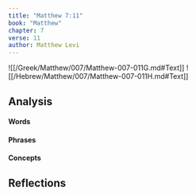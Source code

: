 ```yaml
---
title: "Matthew 7:11"
book: "Matthew"
chapter: 7
verse: 11
author: Matthew Levi
---
```

![[/Greek/Matthew/007/Matthew-007-011G.md#Text]]
![[/Hebrew/Matthew/007/Matthew-007-011H.md#Text]]

## Analysis

#### Words

#### Phrases

#### Concepts

## Reflections
